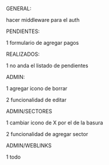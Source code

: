 GENERAL:

hacer middleware para el auth

PENDIENTES:

1 formulario de agregar pagos

REALIZADOS:

1 no anda el listado de pendientes

ADMIN:

1 agregar icono de borrar

2 funcionalidad de editar

ADMIN/SECTORES

1 cambiar icono de X por el de la basura

2 funcionalidad de agregar sector

ADMIN/WEBLINKS

1 todo



